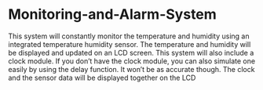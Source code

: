 # Monitoring-and-Alarm-System
This system will constantly monitor the temperature and humidity using an integrated temperature humidity sensor.
The temperature and humidity will be displayed and updated on an LCD screen.
This system will also include a clock module. If you don’t have the clock module, you can
also simulate one easily by using the delay function. It won’t be as accurate though.
The clock and the sensor data will be displayed together on the LCD 


